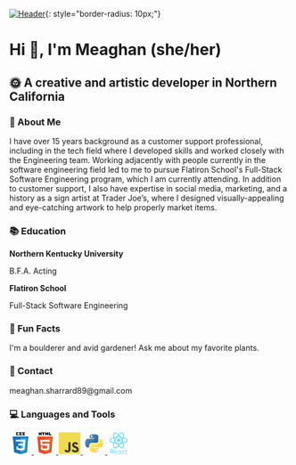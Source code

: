 [![Header](https://i.ibb.co/xfsFhWD/Header.png)](https://ibb.co/wwLcyVR){: style="border-radius: 10px;"}

<h1>Hi 👋, I'm Meaghan (she/her)</h1>
<h2>🌞 A creative and artistic developer in Northern California</h2>
<h3>🎉 About Me</h3>
<p>I have over 15 years background as a customer support professional, including in the tech field where I developed skills and worked closely with the Engineering team. Working adjacently with people currently in the software engineering field led to me to pursue Flatiron School's Full-Stack Software Engineering program, which I am currently attending.
In addition to customer support, I also have expertise in social media, marketing, and a history as a sign artist at Trader Joe’s, where I designed visually-appealing and eye-catching artwork to help properly market items.</p>
<h3>📚 Education</h3>
<p><strong>Northern Kentucky University</strong></p>
<p>B.F.A. Acting</p>
<p><strong>Flatiron School</strong></p>
<p>Full-Stack Software Engineering</p>
<h3>🌸 Fun Facts</h3>
<p>I'm a boulderer and avid gardener! Ask me about my favorite plants.</p>
<h3>📩 Contact</h3>
meaghan.sharrard89@gmail.com
<h3>💻 Languages and Tools</h3>
<p> <a href="https://www.w3schools.com/css/" target="_blank" rel="noreferrer"> <img src="https://raw.githubusercontent.com/devicons/devicon/master/icons/css3/css3-original-wordmark.svg" alt="css3" width="40" height="40"/> </a> <a href="https://www.w3.org/html/" target="_blank" rel="noreferrer"> <img src="https://raw.githubusercontent.com/devicons/devicon/master/icons/html5/html5-original-wordmark.svg" alt="html5" width="40" height="40"/> </a> <a href="https://developer.mozilla.org/en-US/docs/Web/JavaScript" target="_blank" rel="noreferrer"> <img src="https://raw.githubusercontent.com/devicons/devicon/master/icons/javascript/javascript-original.svg" alt="javascript" width="40" height="40"/> </a> <a href="https://www.python.org" target="_blank" rel="noreferrer"> <img src="https://raw.githubusercontent.com/devicons/devicon/master/icons/python/python-original.svg" alt="python" width="40" height="40"/> </a> <a href="https://reactjs.org/" target="_blank" rel="noreferrer"> <img src="https://raw.githubusercontent.com/devicons/devicon/master/icons/react/react-original-wordmark.svg" alt="react" width="40" height="40"/> </a> </p>
